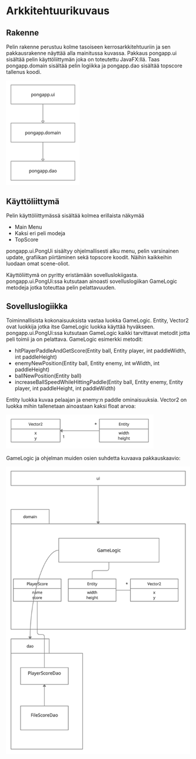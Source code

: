 # Arkkitehtuurikuvaus

## Rakenne

Pelin rakenne perustuu kolme tasoiseen kerrosarkkitehtuuriin ja sen pakkausrakenne näyttää alla mainitussa kuvassa. Pakkaus pongapp.ui sisältää pelin käyttöliittymän joka on toteutettu JavaFX:llä. Taas pongapp.domain sisältää pelin logiikka ja pongapp.dao sisältää topscore tallenus koodi.

<img src="https://github.com/Sinecos/ot-harjoitustyo/blob/master/pingpong/dokumentaatio/kuvat/uml_1.png" width="200">

## Käyttöliittymä

Pelin käyttöliittymässä sisältää kolmea erillaista näkymää
- Main Menu
- Kaksi eri peli modeja
- TopScore

pongapp.ui.PongUi sisältyy ohjelmallisesti alku menu, pelin varsinainen update, grafiikan piirtäminen sekä topscore koodit. Näihin kaikkeihin luodaan omat scene-oliot.

Käyttöliittymä on pyritty eristämään sovelluslokiigasta. pongapp.ui.PongUi:ssa kutsutaan ainoasti sovelluslogiikan GameLogic metodeja jotka toteuttaa pelin pelattavuuden.

## Sovelluslogiikka
Toiminnallisista kokonaisuuksista vastaa luokka GameLogic. Entity, Vector2 ovat luokkija jotka itse GameLogic luokka käyttää hyväkseen. pongapp.ui.PongUi:ssa kutsutaan GameLogic kaikki tarvittavat metodit jotta peli toimii ja on pelattava. GameLogic esimerkki metodit:

- hitPlayerPaddleAndGetScore(Entity ball, Entity player, int paddleWidth, int paddleHeight)
- enemyNewPosition(Entity ball, Entity enemy, int wWidth, int paddleHeight)
- ballNewPosition(Entity ball)
- increaseBallSpeedWhileHittingPaddle(Entity ball, Entity enemy, Entity player, int paddleHeight, int paddleWidth)

Entity luokka kuvaa pelaajan ja enemy:n paddle ominaisuuksia. Vector2 on luokka mihin tallenetaan ainoastaan kaksi float arvoa:

<img src="https://github.com/Sinecos/ot-harjoitustyo/blob/master/pingpong/dokumentaatio/kuvat/uml_2.png" width="400">

GameLogic ja ohjelman muiden osien suhdetta kuvaava pakkauskaavio:

<img src="https://github.com/Sinecos/ot-harjoitustyo/blob/master/pingpong/dokumentaatio/kuvat/uml_3.png" width="500">